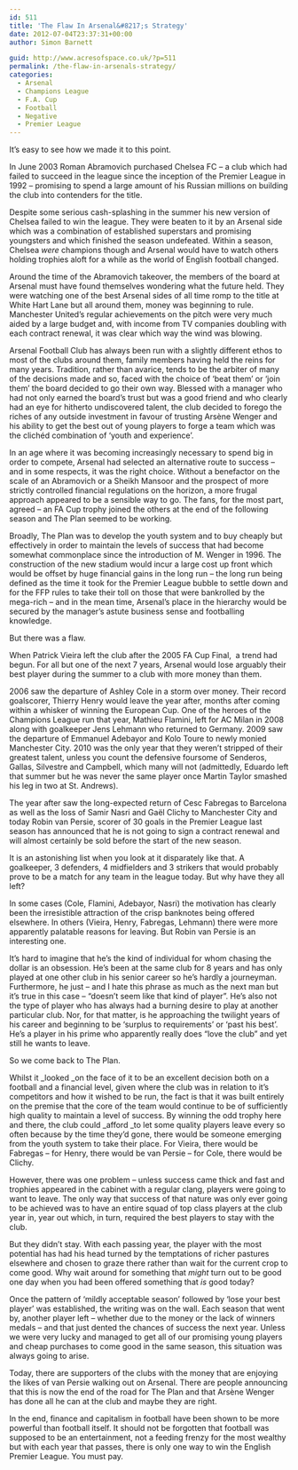 ```yaml
---
id: 511
title: 'The Flaw In Arsenal&#8217;s Strategy'
date: 2012-07-04T23:37:31+00:00
author: Simon Barnett

guid: http://www.acresofspace.co.uk/?p=511
permalink: /the-flaw-in-arsenals-strategy/
categories:
  - Arsenal
  - Champions League
  - F.A. Cup
  - Football
  - Negative
  - Premier League
---
```

It&#8217;s easy to see how we made it to this point.

In June 2003 Roman Abramovich purchased Chelsea FC &#8211; a club which had failed to succeed in the league since the inception of the Premier League in 1992 &#8211; promising to spend a large amount of his Russian millions on building the club into contenders for the title.

Despite some serious cash-splashing in the summer his new version of Chelsea failed to win the league. They were beaten to it by an Arsenal side which was a combination of established superstars and promising youngsters and which finished the season undefeated. Within a season, Chelsea _were_ champions though and Arsenal would have to watch others holding trophies aloft for a while as the world of English football changed.

Around the time of the Abramovich takeover, the members of the board at Arsenal must have found themselves wondering what the future held. They were watching one of the best Arsenal sides of all time romp to the title at White Hart Lane but all around them, money was beginning to rule. Manchester United&#8217;s regular achievements on the pitch were very much aided by a large budget and, with income from TV companies doubling with each contract renewal, it was clear which way the wind was blowing.

Arsenal Football Club has always been run with a slightly different ethos to most of the clubs around them, family members having held the reins for many years. Tradition, rather than avarice, tends to be the arbiter of many of the decisions made and so, faced with the choice of &#8216;beat them&#8217; or &#8216;join them&#8217; the board decided to go their own way. Blessed with a manager who had not only earned the board&#8217;s trust but was a good friend and who clearly had an eye for hitherto undiscovered talent, the club decided to forego the riches of any outside investment in favour of trusting Arsène Wenger and his ability to get the best out of young players to forge a team which was the clichéd combination of &#8216;youth and experience&#8217;.

In an age where it was becoming increasingly necessary to spend big in order to compete, Arsenal had selected an alternative route to success &#8211; and in some respects, it was the right choice. Without a benefactor on the scale of an Abramovich or a Sheikh Mansoor and the prospect of more strictly controlled financial regulations on the horizon, a more frugal approach appeared to be a sensible way to go. The fans, for the most part, agreed &#8211; an FA Cup trophy joined the others at the end of the following season and The Plan seemed to be working.

Broadly, The Plan was to develop the youth system and to buy cheaply but effectively in order to maintain the levels of success that had become somewhat commonplace since the introduction of M. Wenger in 1996. The construction of the new stadium would incur a large cost up front which would be offset by huge financial gains in the long run &#8211; the long run being defined as the time it took for the Premier League bubble to settle down and for the FFP rules to take their toll on those that were bankrolled by the mega-rich &#8211; and in the mean time, Arsenal&#8217;s place in the hierarchy would be secured by the manager&#8217;s astute business sense and footballing knowledge.

But there was a flaw.

When Patrick Vieira left the club after the 2005 FA Cup Final,  a trend had begun. For all but one of the next 7 years, Arsenal would lose arguably their best player during the summer to a club with more money than them.

2006 saw the departure of Ashley Cole in a storm over money. Their record goalscorer, Thierry Henry would leave the year after, months after coming within a whisker of winning the European Cup. One of the heroes of the Champions League run that year, Mathieu Flamini, left for AC Milan in 2008 along with goalkeeper Jens Lehmann who returned to Germany. 2009 saw the departure of Emmanuel Adebayor and Kolo Toure to newly monied Manchester City. 2010 was the only year that they weren&#8217;t stripped of their greatest talent, unless you count the defensive foursome of Senderos, Gallas, Silvestre and Campbell, which many will not (admittedly, Eduardo left that summer but he was never the same player once Martin Taylor smashed his leg in two at St. Andrews).

The year after saw the long-expected return of Cesc Fabregas to Barcelona as well as the loss of Samir Nasri and Gaël Clichy to Manchester City and today Robin van Persie, scorer of 30 goals in the Premier League last season has announced that he is not going to sign a contract renewal and will almost certainly be sold before the start of the new season.

It is an astonishing list when you look at it disparately like that. A goalkeeper, 3 defenders, 4 midfielders and 3 strikers that would probably prove to be a match for any team in the league today. But why have they all left?

In some cases (Cole, Flamini, Adebayor, Nasri) the motivation has clearly been the irresistible attraction of the crisp banknotes being offered elsewhere. In others (Vieira, Henry, Fabregas, Lehmann) there were more apparently palatable reasons for leaving. But Robin van Persie is an interesting one.

It&#8217;s hard to imagine that he&#8217;s the kind of individual for whom chasing the dollar is an obsession. He&#8217;s been at the same club for 8 years and has only played at one other club in his senior career so he&#8217;s hardly a journeyman. Furthermore, he just &#8211; and I hate this phrase as much as the next man but it&#8217;s true in this case &#8211; &#8220;doesn&#8217;t seem like that kind of player&#8221;. He&#8217;s also not the type of player who has always had a burning desire to play at another particular club. Nor, for that matter, is he approaching the twilight years of his career and beginning to be &#8216;surplus to requirements&#8217; or &#8216;past his best&#8217;. He&#8217;s a player in his prime who apparently really does &#8220;love the club&#8221; and yet still he wants to leave.

So we come back to The Plan.

Whilst it _looked _on the face of it to be an excellent decision both on a football and a financial level, given where the club was in relation to it&#8217;s competitors and how it wished to be run, the fact is that it was built entirely on the premise that the core of the team would continue to be of sufficiently high quality to maintain a level of success. By winning the odd trophy here and there, the club could _afford _to let some quality players leave every so often because by the time they&#8217;d gone, there would be someone emerging from the youth system to take their place. For Vieira, there would be Fabregas &#8211; for Henry, there would be van Persie &#8211; for Cole, there would be Clichy.

However, there was one problem &#8211; unless success came thick and fast and trophies appeared in the cabinet with a regular clang, players were going to want to leave. The only way that success of that nature was only ever going to be achieved was to have an entire squad of top class players at the club year in, year out which, in turn, required the best players to stay with the club.

But they didn&#8217;t stay. With each passing year, the player with the most potential has had his head turned by the temptations of richer pastures elsewhere and chosen to graze there rather than wait for the current crop to come good. Why wait around for something that _might_ turn out to be good one day when you had been offered something that _is_ good today?

Once the pattern of &#8216;mildly acceptable season&#8217; followed by &#8216;lose your best player&#8217; was established, the writing was on the wall. Each season that went by, another player left &#8211; whether due to the money or the lack of winners medals &#8211; and that just dented the chances of success the next year. Unless we were very lucky and managed to get all of our promising young players and cheap purchases to come good in the same season, this situation was always going to arise.

Today, there are supporters of the clubs with the money that are enjoying the likes of van Persie walking out on Arsenal. There are people announcing that this is now the end of the road for The Plan and that Arsène Wenger has done all he can at the club and maybe they are right.

In the end, finance and capitalism in football have been shown to be more powerful than football itself. It should not be forgotten that football was supposed to be an entertainment, not a feeding frenzy for the most wealthy but with each year that passes, there is only one way to win the English Premier League. You must pay.

